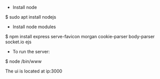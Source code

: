 - Install node

$ sudo apt install nodejs


- Install node modules 

$ npm install express serve-favicon morgan cookie-parser body-parser socket.io ejs


- To run the server:

$ node /bin/www

The ui is located at ip:3000